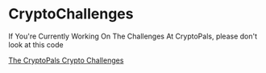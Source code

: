 # CryptoChallenges
If You're Currently Working On The Challenges At CryptoPals, please don't look at this code 

[The CryptoPals Crypto Challenges](https://cryptopals.com/ "link to challenges")
